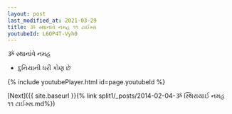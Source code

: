 ```yaml
---
layout: post
last_modified_at: 2021-03-29
title: ૐ સ્થાનાંવે નમહ ૧૧ ટાઈમ્સ
youtubeId: L6OP4T-Vyh0
---
```

 
 
 ૐ સ્થાનાંવે નમહ  
 
 -  દુનિયાની ધરી કોણ છે 
 
  
 
  
 
 
 
 
 
 


{% include youtubePlayer.html id=page.youtubeId %}
 
[Next]({{ site.baseurl }}{% link  split1/_posts/2014-02-04-ૐ સ્થિરાયાઈ નમહ ૧૧ ટાઈમ્સ.md%})
 
